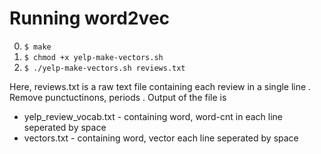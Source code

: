 # Running word2vec
0. `$ make`
1. `$ chmod +x yelp-make-vectors.sh`
2. `$ ./yelp-make-vectors.sh reviews.txt`

Here, reviews.txt is a raw text file containing each review in a single line . Remove punctuctinons, periods . Output of the file is 
* yelp_review_vocab.txt - containing word, word-cnt in each line seperated by space
* vectors.txt - containing word, vector each line seperated by space
